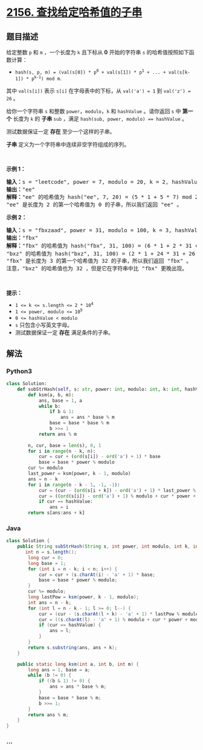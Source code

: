 # [2156. 查找给定哈希值的子串](https://leetcode-cn.com/problems/find-substring-with-given-hash-value)

## 题目描述

<!-- 这里写题目描述 -->

<p>给定整数 <code>p</code>&nbsp;和 <code>m</code>&nbsp;，一个长度为 <code>k</code>&nbsp;且下标从 <strong>0</strong>&nbsp;开始的字符串&nbsp;<code>s</code>&nbsp;的哈希值按照如下函数计算：</p>

<ul>
	<li><code>hash(s, p, m) = (val(s[0]) * p<sup>0</sup> + val(s[1]) * p<sup>1</sup> + ... + val(s[k-1]) * p<sup>k-1</sup>) mod m</code>.</li>
</ul>

<p>其中&nbsp;<code>val(s[i])</code>&nbsp;表示&nbsp;<code>s[i]</code>&nbsp;在字母表中的下标，从&nbsp;<code>val('a') = 1</code> 到&nbsp;<code>val('z') = 26</code>&nbsp;。</p>

<p>给你一个字符串&nbsp;<code>s</code>&nbsp;和整数&nbsp;<code>power</code>，<code>modulo</code>，<code>k</code>&nbsp;和&nbsp;<code>hashValue</code>&nbsp;。请你返回 <code>s</code>&nbsp;中 <strong>第一个</strong> 长度为 <code>k</code>&nbsp;的 <strong>子串</strong>&nbsp;<code>sub</code>&nbsp;，满足<em>&nbsp;</em><code>hash(sub, power, modulo) == hashValue</code>&nbsp;。</p>

<p>测试数据保证一定 <strong>存在</strong>&nbsp;至少一个这样的子串。</p>

<p><strong>子串</strong> 定义为一个字符串中连续非空字符组成的序列。</p>

<p>&nbsp;</p>

<p><strong>示例 1：</strong></p>

<pre><b>输入：</b>s = "leetcode", power = 7, modulo = 20, k = 2, hashValue = 0
<strong>输出：</strong>"ee"
<strong>解释：</strong>"ee" 的哈希值为 hash("ee", 7, 20) = (5 * 1 + 5 * 7) mod 20 = 40 mod 20 = 0 。
"ee" 是长度为 2 的第一个哈希值为 0 的子串，所以我们返回 "ee" 。
</pre>

<p><strong>示例 2：</strong></p>

<pre><b>输入：</b>s = "fbxzaad", power = 31, modulo = 100, k = 3, hashValue = 32
<b>输出：</b>"fbx"
<b>解释：</b>"fbx" 的哈希值为 hash("fbx", 31, 100) = (6 * 1 + 2 * 31 + 24 * 31<sup>2</sup>) mod 100 = 23132 mod 100 = 32 。
"bxz" 的哈希值为 hash("bxz", 31, 100) = (2 * 1 + 24 * 31 + 26 * 31<sup>2</sup>) mod 100 = 25732 mod 100 = 32 。
"fbx" 是长度为 3 的第一个哈希值为 32 的子串，所以我们返回 "fbx" 。
注意，"bxz" 的哈希值也为 32 ，但是它在字符串中比 "fbx" 更晚出现。
</pre>

<p>&nbsp;</p>

<p><strong>提示：</strong></p>

<ul>
	<li><code>1 &lt;= k &lt;= s.length &lt;= 2 * 10<sup>4</sup></code></li>
	<li><code>1 &lt;= power, modulo &lt;= 10<sup>9</sup></code></li>
	<li><code>0 &lt;= hashValue &lt; modulo</code></li>
	<li><code>s</code>&nbsp;只包含小写英文字母。</li>
	<li>测试数据保证一定 <strong>存在</strong>&nbsp;满足条件的子串。</li>
</ul>


## 解法

<!-- 这里可写通用的实现逻辑 -->

<!-- tabs:start -->

### **Python3**

<!-- 这里可写当前语言的特殊实现逻辑 -->

```python
class Solution:
    def subStrHash(self, s: str, power: int, modulo: int, k: int, hashValue: int) -> str:
        def ksm(a, b, m):
            ans, base = 1, a
            while b:
                if b & 1:
                    ans = ans * base % m
                base = base * base % m
                b >>= 1
            return ans % m
        
        n, cur, base = len(s), 0, 1
        for i in range(n - k, n):
            cur = cur + (ord(s[i]) - ord('a') + 1) * base
            base = base * power % modulo
        cur %= modulo
        last_power = ksm(power, k - 1, modulo)
        ans = n - k
        for i in range(n - k - 1, -1, -1):
            cur = (cur - (ord(s[i + k]) - ord('a') + 1) * last_power % modulo + modulo) % modulo
            cur = ((ord(s[i]) - ord('a') + 1) % modulo + cur * power + modulo) % modulo
            if cur == hashValue:
                ans = i
        return s[ans:ans + k]
```

### **Java**

<!-- 这里可写当前语言的特殊实现逻辑 -->

```java
class Solution {
    public String subStrHash(String s, int power, int modulo, int k, int hashValue) {
       int n = s.length();
        long cur = 0;
        long base = 1;
        for (int i = n - k; i < n; i++) {
            cur = cur + (s.charAt(i) - 'a' + 1) * base;
            base = base * power % modulo;
        }
        cur %= modulo;
        long lastPow = ksm(power, k - 1, modulo);
        int ans = n - k;
        for (int l = n - k - 1; l >= 0; l--) {
            cur = (cur - (s.charAt(l + k) - 'a' + 1) * lastPow % modulo + modulo) % modulo;
            cur = ((s.charAt(l) - 'a' + 1) % modulo + cur * power + modulo) % modulo;
            if (cur == hashValue) {
                ans = l;
            }
        }
        return s.substring(ans, ans + k);
    }

    public static long ksm(int a, int b, int m) {
        long ans = 1, base = a;
        while (b != 0) {
            if ((b & 1) != 0) {
                ans = ans * base % m;
            }
            base = base * base % m;
            b >>= 1;
        }
        return ans % m;
    }
}
```

### **...**

```

```

<!-- tabs:end -->
